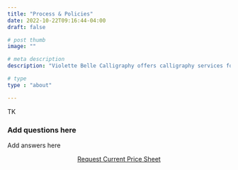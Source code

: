 ```yaml
---
title: "Process & Policies"
date: 2022-10-22T09:16:44-04:00
draft: false

# post thumb
image: ""

# meta description
description: "Violette Belle Calligraphy offers calligraphy services for personal stationery, weddings, and other life events."

# type
type : "about"

---
```

TK
### Add questions here
Add answers here

<center><a href="https://view.flodesk.com/pages/63592b247412509a374f3159" class="btn btn-outline-primary">Request Current Price Sheet</a></center>
